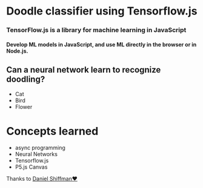 
# Doodle classifier using Tensorflow.js

### TensorFlow.js is a library for machine learning in JavaScript
#### Develop ML models in JavaScript, and use ML directly in the browser or in Node.js.

## Can a neural network learn to recognize doodling?
* Cat
* Bird
* Flower

# Concepts learned
 * async programming
 * Neural Networks
 * Tensorflow.js
 * P5.js Canvas
 
 Thanks to [Daniel Shiffman❤](https://www.youtube.com/user/shiffman)
